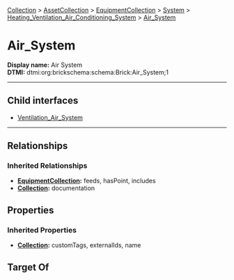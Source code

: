 [Collection](../../../../../Collection.md) > [AssetCollection](../../../../AssetCollection.md) > [EquipmentCollection](../../../EquipmentCollection.md) > [System](../../System.md) > [Heating_Ventilation_Air_Conditioning_System](../Heating_Ventilation_Air_Conditioning_System.md) > [Air_System](#)
# Air_System

**Display name:** Air System<br />
**DTMI:** dtmi:org:brickschema:schema:Brick:Air_System;1

---


## Child interfaces
* [Ventilation_Air_System](Ventilation_Air_System.md)

---
## Relationships
### Inherited Relationships
* **[EquipmentCollection](../../../EquipmentCollection.md):** feeds, hasPoint, includes
* **[Collection](../../../../../Collection.md):** documentation
## Properties
### Inherited Properties
* **[Collection](../../../../../Collection.md):** customTags, externalIds, name
## Target Of
